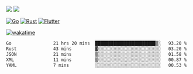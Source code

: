 [![](https://img.shields.io/badge/Windows_11-Pro-292e33?style=flat-square&logo=windows&logoColor=ffffff)](https://www.microsoft.com/en-us/windows/)
[![](https://img.shields.io/badge/macOS-Sonoma-292e33?style=flat-square&logo=apple&logoColor=ffffff)](https://www.apple.com/macbook-pro/) 

[![Go](https://img.shields.io/badge/-Go-DEA584?style=flat&logo=go&logoColor=000000)](https://golang.org/)
[![Rust](https://img.shields.io/badge/-Rust-DEA584?style=flat&logo=rust&logoColor=000000)](https://www.rust-lang.org)
[![Flutter](https://img.shields.io/badge/-Flutter-DEA584?style=flat&logo=flutter&logoColor=000000)](https://flutter.dev/)

[![wakatime](https://wakatime.com/badge/user/9bb0c784-91ca-4b5c-8e9c-b13ece0f7b09.svg)](https://wakatime.com/@9bb0c784-91ca-4b5c-8e9c-b13ece0f7b09)


<!--START_SECTION:waka-->

```txt
Go                21 hrs 20 mins  ███████████████████████▒░   93.20 %
Rust              43 mins         ▓░░░░░░░░░░░░░░░░░░░░░░░░   03.20 %
JSON              21 mins         ▒░░░░░░░░░░░░░░░░░░░░░░░░   01.58 %
XML               11 mins         ▒░░░░░░░░░░░░░░░░░░░░░░░░   00.87 %
YAML              7 mins          ░░░░░░░░░░░░░░░░░░░░░░░░░   00.53 %
```

<!--END_SECTION:waka-->
